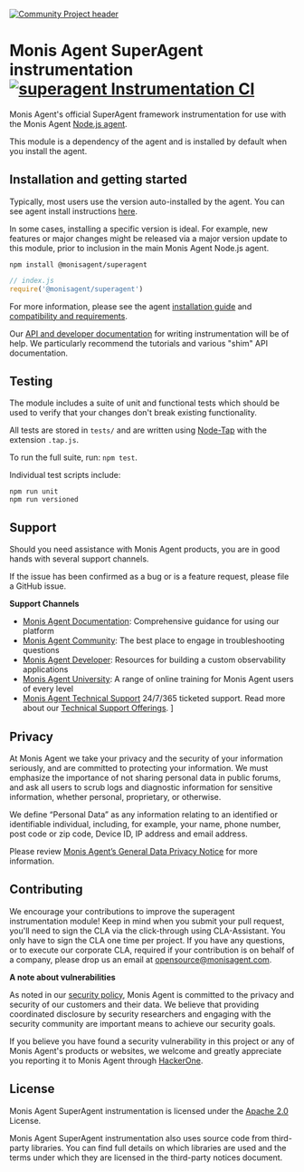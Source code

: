 [![Community Project header](https://github.com/Cryptoking28/opensource-website/raw/master/src/images/categories/Community_Project.png)](https://opensource.monisagent.com/oss-category/#community-project)

# Monis Agent SuperAgent instrumentation [![superagent Instrumentation CI][1]][2]
Monis Agent's official SuperAgent framework instrumentation for use with the
Monis Agent [Node.js agent](https://github.com/Cryptoking28/monisagent).

This module is a dependency of the agent and is installed by default when you install the agent.

## Installation and getting started
Typically, most users use the version auto-installed by the agent. You can see agent install instructions [here](https://github.com/Cryptoking28/monisagent#installation-and-getting-started).

In some cases, installing a specific version is ideal. For example, new features or major changes might be released via a major version update to this module, prior to inclusion in the main Monis Agent Node.js agent.

```
npm install @monisagent/superagent
```

```js
// index.js
require('@monisagent/superagent')
```

For more information, please see the agent [installation guide][3] and [compatibility and requirements][4].

Our [API and developer documentation](http://monisagent.github.io/node-monisagent/docs/) for writing instrumentation will be of help. We particularly recommend the tutorials and various "shim" API documentation.

## Testing
The module includes a suite of unit and functional tests which should be used to
verify that your changes don't break existing functionality.

All tests are stored in `tests/` and are written using
[Node-Tap](https://www.npmjs.com/package/tap) with the extension `.tap.js`.

To run the full suite, run: `npm test`.

Individual test scripts include:

```
npm run unit
npm run versioned
```

## Support

Should you need assistance with Monis Agent products, you are in good hands with several support channels.

If the issue has been confirmed as a bug or is a feature request, please file a GitHub issue.

**Support Channels**
>
* [Monis Agent Documentation](https://docs.monisagent.com/docs/agents/nodejs-agent/getting-started/introduction-monis-agent-nodejs): Comprehensive guidance for using our platform
* [Monis Agent Community](https://discuss.monisagent.com/c/support-products-agents/node-js-agent/): The best place to engage in troubleshooting questions
* [Monis Agent Developer](https://developer.monisagent.com/): Resources for building a custom observability applications
* [Monis Agent University](https://learn.monisagent.com/): A range of online training for Monis Agent users of every level
* [Monis Agent Technical Support](https://support.monisagent.com/) 24/7/365 ticketed support. Read more about our [Technical Support Offerings](https://docs.monisagent.com/docs/licenses/license-information/general-usage-licenses/support-plan). 
]

## Privacy
At Monis Agent we take your privacy and the security of your information seriously, and are committed to protecting your information. We must emphasize the importance of not sharing personal data in public forums, and ask all users to scrub logs and diagnostic information for sensitive information, whether personal, proprietary, or otherwise.

We define “Personal Data” as any information relating to an identified or identifiable individual, including, for example, your name, phone number, post code or zip code, Device ID, IP address and email address.

Please review [Monis Agent’s General Data Privacy Notice](https://monisagent.com/termsandconditions/privacy) for more information.

## Contributing
We encourage your contributions to improve the superagent instrumentation module! Keep in mind when you submit your pull request, you'll need to sign the CLA via the click-through using CLA-Assistant. You only have to sign the CLA one time per project.
If you have any questions, or to execute our corporate CLA, required if your contribution is on behalf of a company,  please drop us an email at opensource@monisagent.com.

**A note about vulnerabilities**

As noted in our [security policy](https://github.com/Cryptoking28/.github/blob/master/SECURITY.md), Monis Agent is committed to the privacy and security of our customers and their data. We believe that providing coordinated disclosure by security researchers and engaging with the security community are important means to achieve our security goals.

If you believe you have found a security vulnerability in this project or any of Monis Agent's products or websites, we welcome and greatly appreciate you reporting it to Monis Agent through [HackerOne](https://hackerone.com/monisagent).

## License
Monis Agent SuperAgent instrumentation is licensed under the [Apache 2.0](http://apache.org/licenses/LICENSE-2.0.txt) License.

Monis Agent SuperAgent instrumentation also uses source code from third-party libraries. You can find full details on which libraries are used and the terms under which they are licensed in the third-party notices document.

[1]: https://github.com/Cryptoking28/monisagent-superagent/workflows/superagent%20Instrumentation%20CI/badge.svg
[2]: https://github.com/Cryptoking28/monisagent-superagent/actions?query=workflow%3A%22superagent+Instrumentation+CI%22
[3]: https://docs.monisagent.com/docs/agents/nodejs-agent/installation-configuration/install-nodejs-agent
[4]: https://docs.monisagent.com/docs/agents/nodejs-agent/getting-started/compatibility-requirements-nodejs-agent
